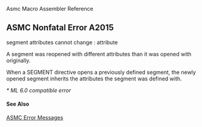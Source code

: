 Asmc Macro Assembler Reference

## ASMC Nonfatal Error A2015

segment attributes cannot change : attribute

A segment was reopened with different attributes than it was opened with originally.

When a SEGMENT directive opens a previously defined segment, the newly opened segment inherits the attributes the segment was defined with.

_* ML 6.0 compatible error_

#### See Also

[ASMC Error Messages](readme.md)